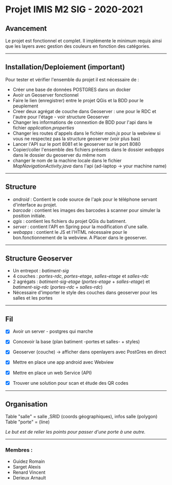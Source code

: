 # Projet IMIS M2 SIG - 2020-2021

## Avancement

Le projet est fonctionnel et complet. Il implémente le minimum requis ainsi que les layers avec gestion des couleurs en fonction des catégories.

---
## Installation/Deploiement (important)
Pour tester et vérifier l'ensemble du projet il est nécessaire de :
- Créer une base de données POSTGRES dans un docker
- Avoir un Geoserver fonctionnel
- Faire le lien (enregistrer) entre le projet QGis et la BDD pour le peuplement
- Creer deux agrégat de couche dans Geoserver : une pour le RDC et l'autre pour l'étage - voir structure Geoserver
- Changer les informations de connextion de BDD pour l'api dans le fichier *application.properties*
- Changer les routes d'appels dans le fichier *main.js* pour la webview si vous ne respectez pas la structure geoserver (voir plus bas)
- Lancer l'API sur le port 8081 et le geoserver sur le port 8080
- Copier/coller l'ensemble des fichiers présents dans le dossier *webapps* dans le dossier du geoserver du même nom
- changer le nom de la machine locale dans le fichier *MapNavigationActivity.java* dans l'api (ad-laptop -> your machine name)
---
## Structure
- *android* : Contient le code source de l'apk pour le téléphone servant d'interface au projet.
- *barcode* : contient les images des barcodes à scanner pour simuler la position initiale.
- *qgis* : contient les fichiers du projet QGis du batiment.
- *server* : contient l'API en Spring pour la modification d'une salle.
- *webapps* : contient le JS et l'HTML nécessaire pour le bon.fonctionnement de la webview. A Placer dans le geoserver.

---
## Structure Geoserver
- Un entrepot : *batiment-sig*
- 4 couches : *portes-rdc*, *portes-etage*, *salles-etage* et *salles-rdc*
- 2 agrégats : *batiment-sig-etage* (*portes-etage* + *salles-etage*) et *batiment-sig-rdc* (*portes-rdc* + *salles-rdc*)
- Nécessaire d'importer le style des couches dans geoserver pour les salles et les portes
---
## Fil    

- [X] Avoir un server - postgres qui marche  

- [X] Concevoir la base (plan batiment -portes et salles-  + styles)  

- [X] Geoserver (couche) -> afficher dans openlayers avec PostGres en direct

- [X] Mettre en place une app android avec Webview

- [X] Mettre en place un web Service (API)

- [X] Trouver une solution pour scan et étude des QR codes

---
## Organisation

Table "salle" = salle ,SRID (coords géographiques), infos salle (polygon)
Table "porte" = (line)

*Le but est de relier les points pour passer d'une porte à une autre.*

---
### Membres :
- Guidez Romain
- Sarget Alexis
- Renard Vincent
- Derieux Arnault
